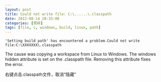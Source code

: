 ```yaml
---
layout: post
title: Could not write file: C:\......\.classpath
date: 2012-08-14 20:33:00
categories: [零碎]
tags: [file, c, windows, build, linux, path]
---
```


	'Setting build path' has encountered a problem.Could not write file:C:\XXXXXXX\.classpath

The cause was copying a workspace from Linux to Windows. The windows
 hidden attribute is set on the .classpath file. Removing this attribute fixes the error.


右键点击.classpath文件，取消“隐藏”








